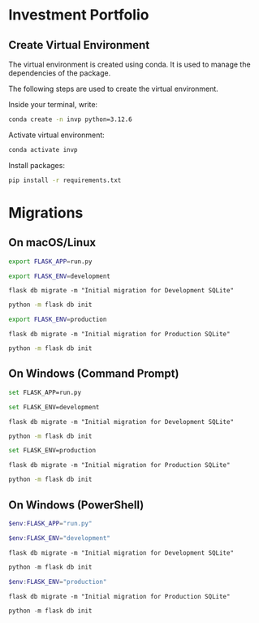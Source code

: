 # Investment Portfolio

## Create Virtual Environment
The virtual environment is created using conda. It is used to manage the dependencies of the package.

The following steps are used to create the virtual environment.

Inside your terminal, write:
```bash
conda create -n invp python=3.12.6
```

Activate virtual environment:
```bash
conda activate invp
```

Install packages:
```bash
pip install -r requirements.txt
```


# Migrations
## On macOS/Linux
```bash
export FLASK_APP=run.py
```

```bash
export FLASK_ENV=development
```

```
flask db migrate -m "Initial migration for Development SQLite"
```

```bash
python -m flask db init
```

```bash
export FLASK_ENV=production
```

```
flask db migrate -m "Initial migration for Production SQLite"
```

```bash
python -m flask db init
```

## On Windows (Command Prompt)
```bash
set FLASK_APP=run.py
```

```bash
set FLASK_ENV=development
```

```
flask db migrate -m "Initial migration for Development SQLite"
```

```bash
python -m flask db init
```

```bash
set FLASK_ENV=production
```

```
flask db migrate -m "Initial migration for Production SQLite"
```

```bash
python -m flask db init
```

## On Windows (PowerShell)
```powershell
$env:FLASK_APP="run.py"
```

```powershell
$env:FLASK_ENV="development"
```

```
flask db migrate -m "Initial migration for Development SQLite"
```

```powershell
python -m flask db init
```

```powershell
$env:FLASK_ENV="production"
```

```
flask db migrate -m "Initial migration for Production SQLite"
```

```powershell
python -m flask db init
```

